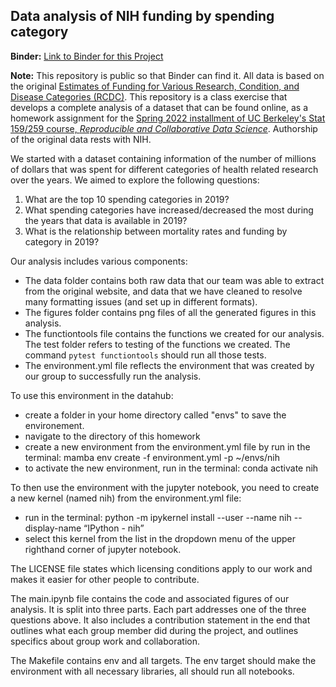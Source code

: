 ## Data analysis of NIH funding by spending category

**Binder:**
[Link to Binder for this Project](https://mybinder.org/v2/gh/UCB-stat-159-s22/hw07-group25/main)

**Note:** This repository is public so that Binder can find it. All data is based on the original [Estimates of Funding for Various Research, Condition, and Disease Categories (RCDC)](https://report.nih.gov/funding/categorical-spending#/). This repository is a class exercise that develops a complete analysis of a dataset that can be found online, as a homework assignment for the [Spring 2022 installment of UC Berkeley's Stat 159/259 course, _Reproducible and Collaborative Data Science_](https://ucb-stat-159-s22.github.io). Authorship of the original data rests with NIH.


We started with a dataset containing information of the number of millions of dollars that was spent for different categories of health related research over the years. We aimed to explore the following questions:
1) What are the top 10 spending categories in 2019? 
2) What spending categories have increased/decreased the most during the years that data is available in 2019? 
3) What is the relationship between mortality rates and funding by category in 2019? 


Our analysis includes various components:

- The data folder contains both raw data that our team was able to extract from the original website, and data that we have cleaned to resolve many formatting issues (and set up in different formats).
- The figures folder contains png files of all the generated figures in this analysis.
- The functiontools file contains the functions we created for our analysis. The test folder refers to testing of the functions we created. The command `pytest functiontools` should run all those tests.
- The environment.yml file reflects the environment that was created by our group to successfully run the analysis. 

To use this environment in the datahub:
- create a folder in your home directory called "envs" to save the environement. 
- navigate to the directory of this homework
- create a new environment from the environment.yml file by run in the terminal: mamba env create -f environment.yml -p ~/envs/nih
- to activate the new environment, run in the terminal: conda activate nih

To then use the environment with the jupyter notebook, you need to create a new kernel (named nih) from the environment.yml file:
- run in the terminal: python -m ipykernel install --user --name nih --display-name “IPython - nih”
- select this kernel from the list in the dropdown menu of the upper righthand corner of jupyter notebook. 

The LICENSE file states which licensing conditions apply to our work and makes it easier for other people to contribute.

The main.ipynb file contains the code and associated figures of our analysis. It is split into three parts. Each part addresses one of the three questions above. It also includes a contribution statement in the end that outlines what each group member did during the project, and outlines specifics about group work and collaboration. 

The Makefile contains env and all targets. The env target should make the environment with all necessary libraries, all should run all notebooks.
